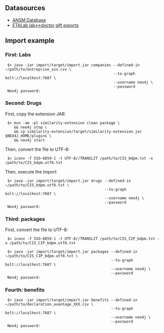 ## Datasources

 - [ANSM Database](http://base-donnees-publique.medicaments.gouv.fr/telechargement.php)
 - [ETALab lab<->doctor gift exports](https://www.transparence.sante.gouv.fr/exports-etalab/exports-etalab.zip)

## Import example

### First: Labs

```
 $> java -jar import/target/import.jar companies --defined-in ~/path/to/entreprise_xxx.csv \
                                                 --to-graph bolt://localhost:7687 \
                                                 --username neo4j \
                                                 --password
 Neo4j password:
```

### Second: Drugs

First, copy the extension JAR:
```
 $> mvn -am -pl similarity-extension clean package \
    && neo4j stop \
    && cp similarity-extension/target/similarity-extension.jar $NEO4J_HOME/plugins \
    && neo4j start
```

Then, convert the file to UTF-8:

```
 $> iconv -f ISO-8859-1 -t UTF-8//TRANSLIT /path/to/CIS_bdpm.txt -o /path/to/CIS_bdpm.utf8.txt 
```

Then, execute the import:
```
 $> java -jar import/target/import.jar drugs --defined-in ~/path/to/CIS_bdpm.utf8.txt \
                                             --to-graph bolt://localhost:7687 \
                                             --username neo4j \
                                             --password
 Neo4j password:
```

### Third: packages

First, convert the file to UTF-8:

```
 $> iconv -f ISO-8859-1 -t UTF-8//TRANSLIT /path/to/CIS_CIP_bdpm.txt -o /path/to/CIS_CIP_bdpm.utf8.txt
```

```
 $> java -jar import/target/import.jar packages --defined-in ~/path/to/CIS_CIP_bdpm.utf8.txt \
                                                --to-graph bolt://localhost:7687 \
                                                --username neo4j \
                                                --password
 Neo4j password:
```

### Fourth: benefits

```
 $> java -jar import/target/import.jar benefits --defined-in ~/path/to/declaration_avantage_XXX.csv \
                                                --to-graph bolt://localhost:7687 \
                                                --username neo4j \
                                                --password
 Neo4j password:
```
